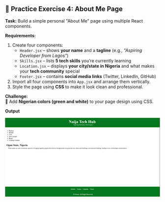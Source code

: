 ## 🎯 Practice Exercise 4: About Me Page

**Task:** Build a simple personal "About Me" page using multiple React components.

**Requirements:**
1. Create four components:  
   * `Header.jsx` – shows **your name** and a **tagline** (e.g., *"Aspiring Developer from Lagos"*)  
   * `Skills.jsx` – lists **5 tech skills** you’re currently learning  
   * `Location.jsx` – displays **your city/state in Nigeria** and what makes your **tech community** special  
   * `Footer.jsx` – contains **social media links** (Twitter, LinkedIn, GitHub)  
2. Import all four components into `App.jsx` and arrange them vertically.  
3. Style the page using **CSS** to make it look clean and professional.  

**Challenge:**  
🎨 Add **Nigerian colors (green and white)** to your page design using CSS.

**Output**

![alt text](<Screenshot 2025-10-17 115043.png>)